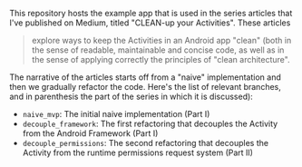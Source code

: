 This repository hosts the example app that is used in the series articles
that I've published on Medium, titled "CLEAN-up your Activities".
These articles
> explore ways to keep the Activities in an Android app "clean"
(both in the sense of readable, maintainable and concise code, as well as
in the sense of applying correctly the principles of "clean architecture".

The narrative of the articles starts off from a "naive"
implementation and then we gradually refactor the code. Here's the list of
relevant branches, and in parenthesis the part of the series in which it is
discussed):

- `naive_mvp`: The initial naive implementation (Part I)
- `decouple_framework`: The first refactoring that decouples the Activity
from the Android Framework (Part I)
- `decouple_permissions`: The second refactoring that decouples the Activity
from the runtime permissions request system (Part II)

